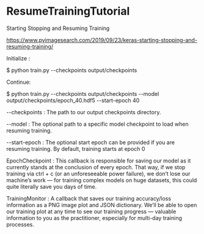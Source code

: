 # ResumeTrainingTutorial
 Starting Stopping and Resuming Training
 
 https://www.pyimagesearch.com/2019/09/23/keras-starting-stopping-and-resuming-training/
 
Initialize :

$ python train.py --checkpoints output/checkpoints

Continue:

$ python train.py --checkpoints output/checkpoints
	--model output/checkpoints/epoch_40.hdf5 --start-epoch 40
 
 
 
--checkpoints : The path to our output checkpoints directory.

--model : The optional path to a specific model checkpoint to load when resuming training.

--start-epoch : The optional start epoch can be provided if you are resuming training. By default, training starts at epoch 0 



EpochCheckpoint : This callback is responsible for saving our model as it currently stands at the conclusion of every epoch. That way, if we stop training via ctrl + c  (or an unforeseeable power failure), we don’t lose our machine’s work — for training complex models on huge datasets, this could quite literally save you days of time.

TrainingMonitor : A callback that saves our training accuracy/loss information as a PNG image plot and JSON dictionary. We’ll be able to open our training plot at any time to see our training progress — valuable information to you as the practitioner, especially for multi-day training processes.
